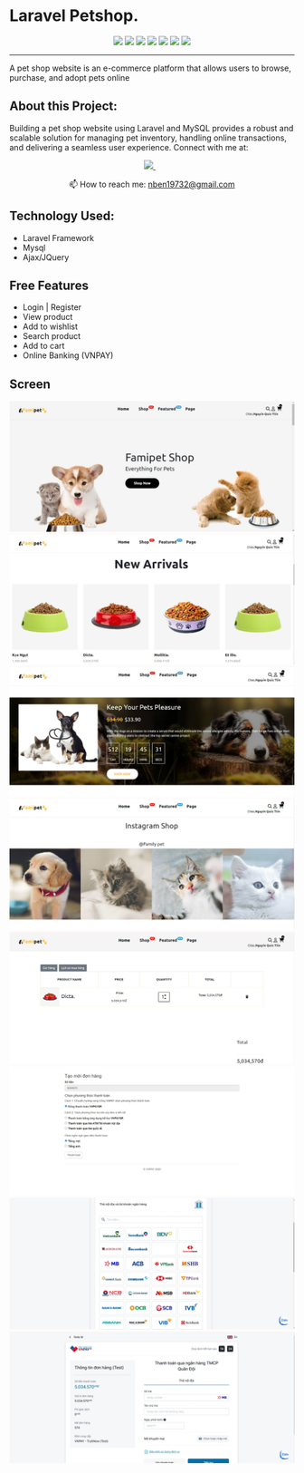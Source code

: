 # Laravel Petshop.

<p align='center'>
<img src="https://img.shields.io/badge/laravel-white?logo=laravel" />
<img src="https://img.shields.io/badge/mysql-orange?logo=Mysql" />
<img src="https://img.shields.io/badge/html5-E34F26?logo=html5&logoColor=white" />
<img src="https://img.shields.io/badge/css3-1572B6?logo=css3&logoColor=white" />
<img src="https://img.shields.io/badge/bootstrap-563D7C?logo=bootstrap&logoColor=white" />
<img src="https://img.shields.io/badge/Github-181717?logo=github&logoColor=white" />
<img src="https://img.shields.io/badge/VNPAY-000144?logo=vnpay&logoColor=white" />
</p>


<hr class="dotted">
A pet shop website is an e-commerce platform that allows users to browse, purchase, and adopt pets online

## About this Project:

Building a pet shop website using Laravel and MySQL provides a robust and scalable solution for managing pet inventory, handling online transactions, and delivering a seamless user experience.
Connect with me at:

<p align='center'>
    
  <a href="https://www.linkedin.com/in/nguyen-ben-b7798326a/">
    <img src="https://img.shields.io/badge/linkedin-%230077B5.svg?&style=for-the-badge&logo=linkedin&logoColor=white" />
  </a>&nbsp;&nbsp;
  
</p>

<p align='center'>
  📫 How to reach me: <a href='mailto:nben19732@gmail.com'>nben19732@gmail.com</a>
</p>

## Technology Used:
- Laravel Framework
- Mysql
- Ajax/JQuery

## Free Features
- Login | Register
- View product
- Add to wishlist
- Search product
- Add to cart
- Online Banking (VNPAY)
 
## Screen 



<img src="screen/1.jpg">


<img src="screen/2.jpg">


<img src="screen/3.jpg">


<img src="screen/4.jpg">


<img src="screen/5.jpg">


<img src="screen/6.jpg">


<img src="screen/7.jpg">


<img src="screen/8.jpg">



